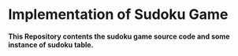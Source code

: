 # Implementation of Sudoku Game

**This Repository contents the sudoku game source code and some instance of sudoku table.**
